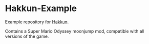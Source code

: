 # Hakkun-Example

Example repository for [Hakkun](https://github.com/fruityloops1/LibHakkun).

Contains a Super Mario Odyssey moonjump mod, compatible with all versions of the game.
